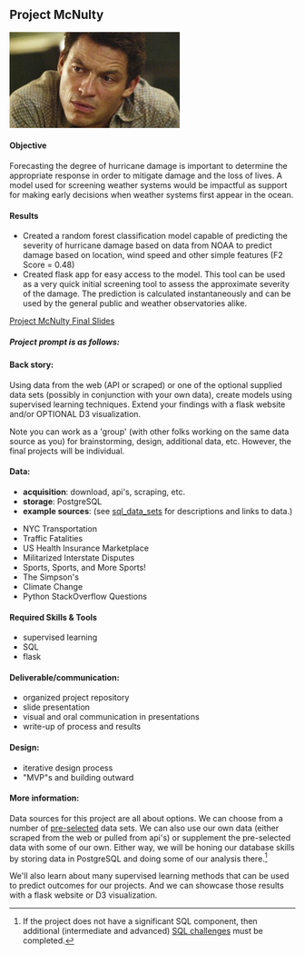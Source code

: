 ## Project McNulty

![](mcnulty.jpg)

#### Objective

Forecasting the degree of hurricane damage is important to determine the appropriate response in order to mitigate damage and the loss of lives. A model used for screening weather systems would be impactful as support for making early decisions when weather systems first appear in the ocean.

#### Results

* Created a random forest classification model capable of predicting the severity of hurricane damage based on data from NOAA to predict damage based on location, wind speed and other simple features (F2 Score = 0.48)
* Created flask app for easy access to the model. This tool can be used as a very quick initial screening tool to assess the approximate severity of the damage. The prediction is calculated instantaneously and can be used by the general public and weather observatories alike.

[Project McNulty Final Slides](mcnulty_hurricane.pdf)

##### Project prompt is as follows:

#### Back story:

Using data from the web (API or scraped) or one of the optional supplied data sets (possibly in conjunction with your own data), create models using supervised learning techniques. Extend your findings with a flask website and/or OPTIONAL D3 visualization.

Note you can work as a 'group' (with other folks working on the same data source as you) for 
brainstorming, design, additional data, etc. However, the final projects will be individual.


#### Data:

 * **acquisition**: download, api's, scraping, etc.
 * **storage**: PostgreSQL
 * **example sources**:  (see [sql_data_sets](sql_data_sets.md) for descriptions and links to data.)
  - NYC Transportation
  - Traffic Fatalities
  - US Health Insurance Marketplace
  - Militarized Interstate Disputes
  - Sports, Sports, and More Sports!
  - The Simpson's
  - Climate Change
  - Python StackOverflow Questions 


#### Required Skills & Tools

* supervised learning
* SQL
* flask

#### Deliverable/communication:

  * organized project repository
  * slide presentation
  * visual and oral communication in presentations
  * write-up of process and results

#### Design:

   * iterative design process
   * "MVP"s and building outward

#### More information:

Data sources for this project are all about options. We can choose from a number of [pre-selected](sql_data_sets.md) data sets. We can also use our own data (either scraped from the web or pulled from api's) or supplement the pre-selected data with some of our own. Either way, we will be honing our database skills by storing data in PostgreSQL and doing some of our analysis there.[^1]

[^1]: If the project does not have a significant SQL component, then additional (intermediate and advanced) [SQL challenges](../../challenges/challenges_questions/09-sql) must be completed.

We'll also learn about many supervised learning methods that can be used to predict outcomes for our projects. And we can showcase those results with a flask website or D3 visualization.
